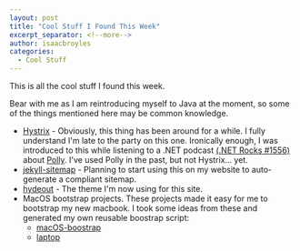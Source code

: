 ```yaml
---
layout: post
title: "Cool Stuff I Found This Week"
excerpt_separator: <!--more-->
author: isaacbroyles
categories:
  - Cool Stuff
---
```


This is all the cool stuff I found this week. 

<!--more-->

Bear with me as I am reintroducing myself to Java at the moment, so some of the things mentioned here may be common knowledge.

* [Hystrix](https://github.com/Netflix/Hystrix) - Obviously, this thing has been around for a while. I fully understand I'm late to the party on this one. Ironically enough, I was introduced to this while listening to a .NET podcast [(.NET Rocks #1556)](https://www.dotnetrocks.com/?show=1556) about [Polly](https://github.com/App-vNext/Polly). I've used Polly in the past, but not Hystrix... yet.
* [jekyll-sitemap](https://github.com/jekyll/jekyll-sitemap) - Planning to start using this on my website to auto-generate a compliant sitemap.
* [hydeout](https://github.com/fongandrew/hydeout) - The theme I'm now using for this site.
* MacOS bootstrap projects. These projects made it easy for me to bootstrap my new macbook. I took some ideas from these and generated my own reusable boostrap script:
  * [macOS-boostrap](https://github.com/bignerdranch/macOS-bootstrap)
  * [laptop](https://github.com/thoughtbot/laptop)
